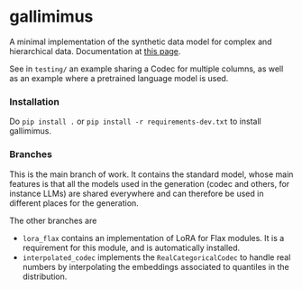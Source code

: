 # gallimimus

A minimal implementation of the synthetic data model for complex and hierarchical data. 
Documentation at [this page](https://sarus-tech.github.io/gallimimus/).

See in `testing/` an example sharing a Codec for multiple columns, as well as an example
where a pretrained language model is used.

### Installation

Do `pip install .` or `pip install -r requirements-dev.txt` to install gallimimus.

### Branches

This is the main branch of work. It contains the standard model, whose main features
is that all the models used in the generation (codec and others, for instance LLMs) are 
shared everywhere and can therefore be used in different places for the generation.

The other branches are

- `lora_flax` contains an implementation of LoRA for Flax modules. It is a requirement
    for this module, and is automatically installed.
- `interpolated_codec` implements the `RealCategoricalCodec` to handle real numbers
    by interpolating the embeddings associated to quantiles in the distribution.